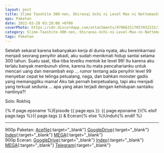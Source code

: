 ```yaml
---
layout: post
title: Slime Taoshite 300-nen, Shiranai Uchi ni Level Max ni Nattemashita (BD) - Paketan
eps: Paketan
date: 2022-03-20 03:29:00 +0700
coverPhoto: https://cdn.discordapp.com/attachments/970663117057032232/1003664979347656774/mpv-shot0110.jpg
category: Slime-Taoshite-300-nen,-Shiranai-Uchi-ni-Level-Max-ni-Nattemashita-bd
tags: Paketan
---
```


Setelah sekarat karena kebanyakan kerja di dunia nyata, aku bereinkarnasi menjadi seorang penyihir abadi, aku sudah menikmati hidup santai selama 300 tahun. Suatu saat, tiba-tiba levelku mentok ke level 99! Itu karena aku terlalu banyak membunuh slime, karena itu mata pencaharianku untuk mencari uang dan menambah exp ... rumor tentang ada penyihir level 99 menyebar cepat ke telinga petualang, naga, dan bahkan monster gadis yang memanggilku mama!
Aku tak pernah berpetualang, tapi aku menjadi yang terkuat sedunia ... apa yang akan terjadi dengan kehidupan santaiku nantinya?!

Solo: Rokhiq

{% if page.epsname %}Episode {{ page.eps }}: {{ page.epsname }}{% elsif page.tags %}{{ page.tags }} & Eceran{% else %}Unduh{% endif %}

---
900p Paketan: [Acefile](https://acefile.co/f/73180325/a-1-slime-taoshite-300-nen-shiranai-uchi-ni-level-max-ni-nattemashita-bdx265-900pflac-7z){:target="_blank"} [GoogleDrive](https://drive.google.com/file/d/1ScVCaI6OTe2Pc06Qu5ODnH1mL_BRnDYM/view?usp=sharing){:target="_blank"} [Index](https://proyek.a-1ddl.workers.dev/1:/%5BA-1%5D%20Slime%20Taoshite%20300-nen,%20Shiranai%20Uchi%20ni%20Level%20Max%20ni%20Nattemashita%20%5BBD%5D%5Bx265%20900p%5D%5BFLAC%5D.7z){:target="_blank"} [MEGA](https://mega.nz/file/F3xRVYQQ#4UKuqLb9a-T0aVG0qcHiRM3lU71TUWqYRItMiKhSvFY){:target="_blank"}<br>
900p Eceran: [GoogleDrive](https://drive.google.com/drive/folders/1-Fy3RW1C1F-OfM-7e6pshtdWkALHrtir?usp=sharing){:target="_blank"} [Index](https://proyek.a-1ddl.workers.dev/0:/Musim%20Semi%202021/%5BBD%5D/%5BA-1%5D%20Slime%20Taoshite%20300-nen,%20Shiranai%20Uchi%20ni%20Level%20Max%20ni%20Nattemashita%20%5BBD%5D%5Bx265%20900p%5D%5BFLAC%5D/){:target="_blank"} [MEGA](https://mega.nz/folder/dyRhRAbK#uYseB8TYisz0af5AZQI8gQ){:target="_blank"} [Telegram](https://t.me/a1fansub/65){:target="_blank"}
